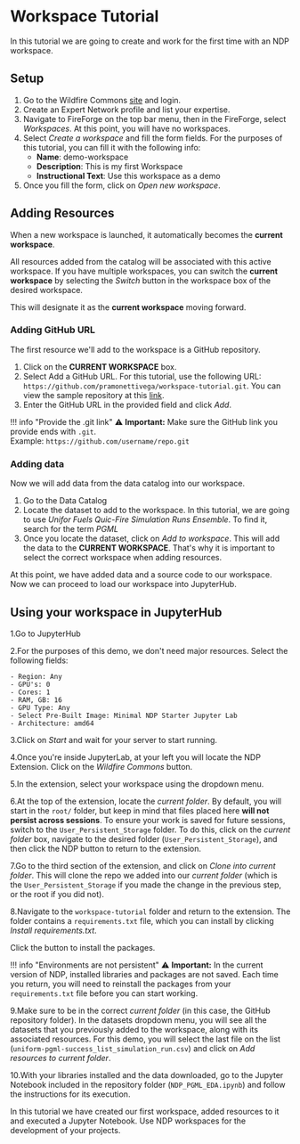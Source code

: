 # Workspace Tutorial

In this tutorial we are going to create and work for the first time with an NDP workspace. 

## Setup

1. Go to the Wildfire Commons [site](https://www.wildfirecommons.org/) and login.
2. Create an Expert Network profile and list your expertise.
3. Navigate to FireForge on the top bar menu, then in the FireForge, select *Workspaces*. At this point, you will have no workspaces. 
5. Select *Create a workspace* and fill the form fields. For the purposes of this tutorial, you can fill it with the following info:
    - **Name**: demo-workspace
    - **Description**: This is my first Workspace
    - **Instructional Text**: Use this workspace as a demo
6. Once you fill the form, click on *Open new workspace*. 

## Adding Resources

When a new workspace is launched, it automatically becomes the **current workspace**. 

All resources added from the catalog will be associated with this active workspace. If you have multiple workspaces, you can switch the **current workspace** by selecting the *Switch* button in the workspace box of the desired workspace. 

This will designate it as the **current workspace** moving forward.

### Adding GitHub URL

The first resource we'll add to the workspace is a GitHub repository.

1. Click on the **CURRENT WORKSPACE** box.
2. Select Add a GitHub URL. For this tutorial, use the following URL: `https://github.com/pramonettivega/workspace-tutorial.git`. You can view the sample repository at this [link](https://github.com/pramonettivega/workspace-tutorial).
3. Enter the GitHub URL in the provided field and click *Add*.

!!! info "Provide the .git link"
    ⚠️ **Important:** Make sure the GitHub link you provide ends with `.git`.  
    Example: `https://github.com/username/repo.git`

### Adding data

Now we will add data from the data catalog into our workspace.

1. Go to the Data Catalog
2. Locate the dataset to add to the workspace. In this tutorial, we are going to use *Unifor Fuels Quic-Fire Simulation Runs Ensemble*. To find it, search for the term *PGML*
3. Once you locate the dataset, click on *Add to workspace*. This will add the data to the **CURRENT WORKSPACE**. That's why it is important to select the correct workspace when adding resources.

At this point, we have added data and a source code to our workspace. Now we can proceed to load our workspace into JupyterHub. 

## Using your workspace in JupyterHub

1.Go to JupyterHub

2.For the purposes of this demo, we don't need major resources. Select the following fields:

    - Region: Any 
    - GPU's: 0
    - Cores: 1
    - RAM, GB: 16
    - GPU Type: Any
    - Select Pre-Built Image: Minimal NDP Starter Jupyter Lab
    - Architecture: amd64

3.Click on *Start* and wait for your server to start running. 

4.Once you're inside JupyterLab, at your left you will locate the NDP Extension. Click on the *Wildfire Commons* button. 

5.In the extension, select your workspace using the dropdown menu. 

6.At the top of the extension, locate the *current folder*. By default, you will start in the `root/` folder, but keep in mind that files placed here **will not persist across sessions**. To ensure your work is saved for future sessions, switch to the `User_Persistent_Storage` folder. To do this, click on the *current folder* box, navigate to the desired folder (`User_Persistent_Storage`), and then click the NDP button to return to the extension.

7.Go to the third section of the extension, and click on *Clone into current folder*. This will clone the repo we added into our *current folder* (which is the `User_Persistent_Storage` if you made the change in the previous step, or the root if you did not). 

8.Navigate to the `workspace-tutorial` folder and return to the extension. The folder contains a `requirements.txt` file, which you can install by clicking *Install requirements.txt*. 

Click the button to install the packages.

!!! info "Environments are not persistent"
    ⚠️ **Important:** In the current version of NDP, installed libraries and packages are not saved. Each time you return, you will need to reinstall the packages from your `requirements.txt` file before you can start working.

9.Make sure to be in the correct *current folder* (in this case, the GitHub repository folder). In the datasets dropdown menu, you will see all the datasets that you previously added to the workspace, along with its associated resources. For this demo, you will select the last file on the list (`uniform-pgml-success_list_simulation_run.csv`) and click on *Add resources to current folder*. 

10.With your libraries installed and the data downloaded, go to the Jupyter Notebook included in the repository folder (`NDP_PGML_EDA.ipynb`) and follow the instructions for its execution.

In this tutorial we have created our first workspace, added resources to it and executed a Jupyter Notebook. Use NDP workspaces for the development of your projects.
